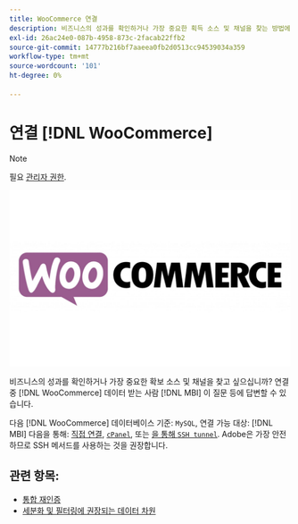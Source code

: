 ```yaml
---
title: WooCommerce 연결
description: 비즈니스의 성과를 확인하거나 가장 중요한 획득 소스 및 채널을 찾는 방법에 대해 알아봅니다.
exl-id: 26ac24e0-087b-4958-873c-2facab22ffb2
source-git-commit: 14777b216bf7aaeea0fb2d0513cc94539034a359
workflow-type: tm+mt
source-wordcount: '101'
ht-degree: 0%

---
```


# 연결 [!DNL WooCommerce]

>[!NOTE]
>
>필요 [관리자 권한](../../../administrator/user-management/user-management.md).

![](../../../assets/WooCommerce-Logo.jpg)

비즈니스의 성과를 확인하거나 가장 중요한 확보 소스 및 채널을 찾고 싶으십니까? 연결 중 [!DNL WooCommerce] 데이터 받는 사람 [!DNL MBI] 이 질문 등에 답변할 수 있습니다.

다음 [!DNL WooCommerce] 데이터베이스 기준: `MySQL`, 연결 가능 대상: [!DNL MBI] 다음을 통해: [직접 연결](../integrations/mysql-via-a-direct-connection.md), [`cPanel`](../integrations/mysql-via-cpanel.md), 또는 [을 통해 `SSH tunnel`](../integrations/mysql-via-ssh-tunnel.md). Adobe은 가장 안전하므로 SSH 메서드를 사용하는 것을 권장합니다.

## 관련 항목:

* [통합 재인증](https://experienceleague.adobe.com/docs/commerce-knowledge-base/kb/how-to/mbi-reauthenticating-integrations.html?lang=en)
* [세분화 및 필터링에 권장되는 데이터 차원](../../../best-practices/segment-filter.md)
